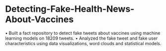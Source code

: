 # Detecting-Fake-Health-News-About-Vaccines
• Built a fact repository to detect fake tweets about vaccines using machine learning models on 18209 tweets.
• Analyzed the fake tweet and fake user characteristics using data visualizations, word clouds and statistical models.
